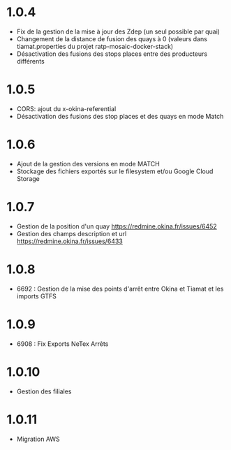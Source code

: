 # 1.0.4
- Fix de la gestion de la mise à jour des Zdep (un seul possible par quai)
- Changement de la distance de fusion des quays à 0 (valeurs dans tiamat.properties du projet ratp-mosaic-docker-stack)
- Désactivation des fusions des stops places entre des producteurs différents

# 1.0.5
- CORS: ajout du x-okina-referential
- Désactivation des fusions des stop places et des quays en mode Match

# 1.0.6
- Ajout de la gestion des versions en mode MATCH
- Stockage des fichiers exportés sur le filesystem et/ou Google Cloud Storage

# 1.0.7
- Gestion de la position d'un quay https://redmine.okina.fr/issues/6452
- Gestion des champs description et url https://redmine.okina.fr/issues/6433

# 1.0.8
- 6692 : Gestion de la mise des points d'arrêt entre Okina et Tiamat et les imports GTFS

# 1.0.9
- 6908 : Fix Exports NeTex Arrêts

# 1.0.10
- Gestion des filiales

# 1.0.11
- Migration AWS
